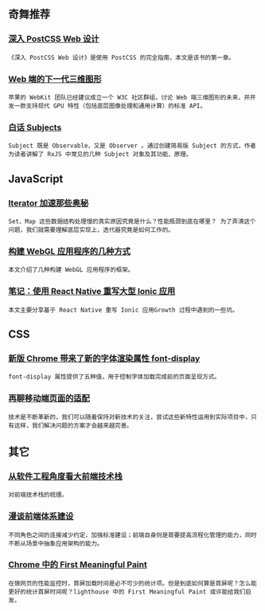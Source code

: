 
## 奇舞推荐

### [深入 PostCSS Web 设计](http://www.w3cplus.com/preprocessor/postcss-book.html)

    《深入 PostCSS Web 设计》是使用 PostCSS 的完全指南，本文是该书的第一章。

### [Web 端的下一代三维图形](https://github.com/xitu/gold-miner/blob/master/TODO/next-generation-3d-graphics-on-the-web.md)

    苹果的 WebKit 团队已经建议成立一个 W3C 社区群组，讨论 Web 端三维图形的未来，并开发一款支持现代 GPU 特性（包括底层图像处理和通用计算）的标准 API。

### [白话 Subjects](https://juejin.im/post/5982989e6fb9a03c3a25b371)

    Subject 既是 Observable，又是 Observer 。通过创建简易版 Subject 的方式，作者为读者讲解了 RxJS 中常见的几种 Subject 对象及其功能、原理。

## JavaScript

### [Iterator 加速那些奥秘](https://zhuanlan.zhihu.com/p/28207957)

    Set、Map 这些数据结构处理慢的真实原因究竟是什么？性能瓶颈到底在哪里？ 为了弄清这个问题，我们就需要理解底层实现上，迭代器究竟是如何工作的。

### [构建 WebGL 应用程序的几种方式](https://zhuanlan.zhihu.com/p/28156249)

    本文介绍了几种构建 WebGL 应用程序的框架。

### [笔记：使用 React Native 重写大型 Ionic 应用](http://www.phodal.com/blog/react-native-case-study/)

    本文主要分享基于 React Native 重写 Ionic 应用Growth 过程中遇到的一些坑。

## CSS

### [新版 Chrome 带来了新的字体渲染属性 font-display](http://mp.weixin.qq.com/s/Z_AevQB0_PtANBuxC_gGYQ)

    font-display 属性提供了五种值，用于控制字体加载完成前的页面呈现方式。

### [再聊移动端页面的适配](http://www.w3cplus.com/css/vw-for-layout.html)

    技术是不断革新的，我们可以随着保持对新技术的关注，尝试这些新特性运用到实际项目中，只有这样，我们解决问题的方案才会越来越完善。

## 其它

### [从软件工程角度看大前端技术栈](http://gitbook.cn/books/596760dc118fa209584fd395/index.html)

    对前端技术栈的梳理。

### [漫谈前端体系建设](https://zhuanlan.zhihu.com/p/28299873)

    不同角色之间的连接减少约定，加强标准建设；前端自身则是首要提高流程化管理的能力，同时不断从场景中抽象应用架构的能力。

### [Chrome 中的 First Meaningful Paint](https://meixg.cn/2017/08/01/first-meaningful-paint/)

    在做网页的性能监控时，首屏加载时间是必不可少的统计项。但是到底如何算是首屏呢？怎么能更好的统计首屏时间呢？lighthouse 中的 First Meaningful Paint 或许能给我们启发。

